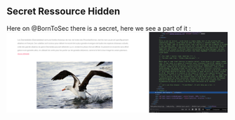 ## Secret Ressource Hidden

Here on @BornToSec there is a secret, here we see a part of it : 
![image](./Ressources/secretTxt.png)